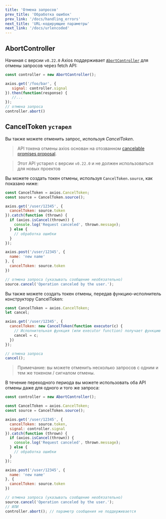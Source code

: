 ```yaml
---
title: 'Отмена запросов'
prev_title: 'Обработка ошибок'
prev_link: '/docs/handling_errors'
next_title: 'URL-кодирующие параметры'
next_link: '/docs/urlencoded'
---
```


## AbortController

Начиная с версии `v0.22.0` Axios поддерживает [`AbortController`](https://developer.mozilla.org/en-US/docs/Web/API/AbortController) для отмены запросов через fetch API:

```js
const controller = new AbortController();

axios.get('/foo/bar', {
   signal: controller.signal
}).then(function(response) {
   //...
});
// отмена запроса
controller.abort()
```

## CancelToken `устарел`

Вы также можете отменить запрос, используя *CancelToken*. 

> API токена отмены axios основан на отозванном [cancelable promises proposal](https://github.com/tc39/proposal-cancelable-promises).

> Этот API устарел с версии `v0.22.0` и не должен использоваться для новых проектов

Вы можете создать токен отмены, используя `CancelToken.source`, как показано ниже:

```js
const CancelToken = axios.CancelToken;
const source = CancelToken.source();

axios.get('/user/12345', {
  cancelToken: source.token
}).catch(function (thrown) {
  if (axios.isCancel(thrown)) {
    console.log('Request canceled', thrown.message);
  } else {
    // обработка ошибки
  }
});

axios.post('/user/12345', {
  name: 'new name'
}, {
  cancelToken: source.token
})

// отмена запроса (указывать сообщение необязательно)
source.cancel('Operation canceled by the user.');
```

Вы также можете создать токен отмены, передав функцию-исполнитель конструктору CancelToken:

```js
const CancelToken = axios.CancelToken;
let cancel;

axios.get('/user/12345', {
  cancelToken: new CancelToken(function executor(c) {
    // Исполнительная функция (или executor function) получает функцию отмены в качестве параметра
    cancel = c;
  })
});

// отмена запроса
cancel();
```

> Примечание: вы можете отменить несколько запросов с одним и тем же токеном / сигналом отмены.

В течение переходного периода вы можете использовать оба API отмены даже для одного и того же запроса:

```js
const controller = new AbortController();

const CancelToken = axios.CancelToken;
const source = CancelToken.source();

axios.get('/user/12345', {
  cancelToken: source.token,
  signal: controller.signal
}).catch(function (thrown) {
  if (axios.isCancel(thrown)) {
    console.log('Request canceled', thrown.message);
  } else {
    // обработка ошибки
  }
});

axios.post('/user/12345', {
  name: 'new name'
}, {
  cancelToken: source.token
})

// отмена запроса (указывать сообщение необязательно)
source.cancel('Operation canceled by the user.');
// ИЛИ
controller.abort(); // параметр сообщения не поддерживается
```
